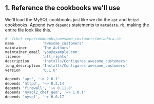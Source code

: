 ## 1. Reference the cookbooks we'll use

We'll load the MySQL cookbooks just like we did the `apt` and `httpd` cookbooks. Append two `depends` statements to <code class="file-path">metadata.rb</code>, making the entire file look like this.

```ruby
# ~/chef-repo/cookbooks/awesome_customers/metadata.rb
name             'awesome_customers'
maintainer       'The Authors'
maintainer_email 'you@example.com'
license          'all_rights'
description      'Installs/Configures awesome_customers'
long_description 'Installs/Configures awesome_customers'
version          '0.1.0'

depends 'apt', '~> 2.6.1'
depends 'httpd', '~> 0.2.14'
depends 'firewall', '~> 0.11.8'
depends 'mysql2_chef_gem', '~> 1.0.1'
depends 'mysql', '~> 6.0.17'
```
